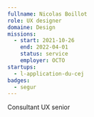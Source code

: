 ```yaml
---
fullname: Nicolas Boillot
role: UX designer
domaine: Design
missions:
  - start: 2021-10-26
    end: 2022-04-01
    status: service
    employer: OCTO
startups:
  - l-application-du-cej
badges:
  - segur
---
```


Consultant UX senior
